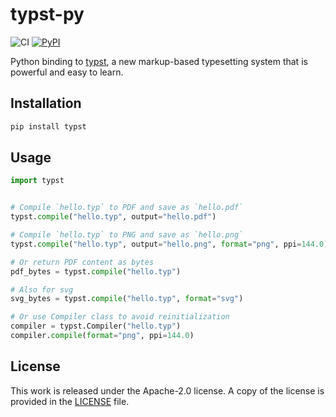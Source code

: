 # typst-py

![CI](https://github.com/messense/typst-py/workflows/CI/badge.svg)
[![PyPI](https://img.shields.io/pypi/v/typst.svg)](https://pypi.org/project/typst)

Python binding to [typst](https://github.com/typst/typst),
a new markup-based typesetting system that is powerful and easy to learn.

## Installation

```bash
pip install typst
```

## Usage

```python
import typst


# Compile `hello.typ` to PDF and save as `hello.pdf`
typst.compile("hello.typ", output="hello.pdf")

# Compile `hello.typ` to PNG and save as `hello.png`
typst.compile("hello.typ", output="hello.png", format="png", ppi=144.0)

# Or return PDF content as bytes
pdf_bytes = typst.compile("hello.typ")

# Also for svg
svg_bytes = typst.compile("hello.typ", format="svg")

# Or use Compiler class to avoid reinitialization
compiler = typst.Compiler("hello.typ")
compiler.compile(format="png", ppi=144.0)
```

## License

This work is released under the Apache-2.0 license. A copy of the license is provided in the [LICENSE](./LICENSE) file.

